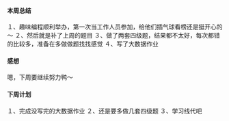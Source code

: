 #### 本周总结
１、趣味编程顺利举办，第一次当工作人员参加，给他们插气球看榜还是挺开心的～
２、然后就是补了上周的题目
３、做了两套四级题，结果都不太好，每次都错的比较多，准备在多做做题找找感觉
４、写了大数据作业
#### 感想
嗯，下周要继续努力鸭～

#### 下周计划
１、完成没写完的大数据作业
２、还是要多做几套四级题
３、学习线代吧
